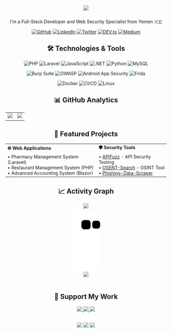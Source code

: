 <h1 align="center">
  <a href="https://github.com/Al-shwaib">
    <img src="https://readme-typing-svg.herokuapp.com/?lines=Hi+there!+👋;I'm+Abdulqudos+Al-Shwaib&center=true&size=30&color=FF69B4">
  </a>
</h1>

<p align="center">I'm a Full-Stack Developer and Web Security Specialist from Yemen 🇾🇪</p>

<div align="center">
  
  [![GitHub](https://img.shields.io/badge/GitHub-%2312100E.svg?&style=for-the-badge&logo=Github&logoColor=white)](https://github.com/Al-shwaib)
  [![LinkedIn](https://img.shields.io/badge/linkedin-%230077B5.svg?&style=for-the-badge&logo=linkedin&logoColor=white)](https://www.linkedin.com/in/al-shwaib/)
  [![Twitter](https://img.shields.io/badge/twitter-%231DA1F2.svg?&style=for-the-badge&logo=twitter&logoColor=white)](https://x.com/Alshwaib_dev)
  [![DEV.to](https://img.shields.io/badge/DEV.TO-%230A0A0A.svg?&style=for-the-badge&logo=dev.to&logoColor=white)](https://dev.to/alshwaib)
  [![Medium](https://img.shields.io/badge/medium-%2312100E.svg?&style=for-the-badge&logo=medium&logoColor=white)](https://medium.com/@alshwaib1)

</div>

<div align="center">
  <h2>🛠️ Technologies & Tools</h2>
  
  ![PHP](https://img.shields.io/badge/-PHP-777BB4?style=flat-square&logo=php&logoColor=white)
  ![Laravel](https://img.shields.io/badge/-Laravel-FF2D20?style=flat-square&logo=laravel&logoColor=white)
  ![JavaScript](https://img.shields.io/badge/-JavaScript-F7DF1E?style=flat-square&logo=javascript&logoColor=black)
  ![.NET](https://img.shields.io/badge/-.NET-512BD4?style=flat-square&logo=dotnet&logoColor=white)
  ![Python](https://img.shields.io/badge/-Python-3776AB?style=flat-square&logo=Python&logoColor=white)
  ![MySQL](https://img.shields.io/badge/-MySQL-4479A1?style=flat-square&logo=mysql&logoColor=white)
  
  ![Burp Suite](https://img.shields.io/badge/-Burp%20Suite-FF6633?style=flat-square&logo=burp-suite&logoColor=white)
  ![OWASP](https://img.shields.io/badge/-OWASP-000000?style=flat-square&logo=owasp&logoColor=white)
  ![Android App Security](https://img.shields.io/badge/-Android%20Security-3DDC84?style=flat-square&logo=android&logoColor=white)
  ![Frida](https://img.shields.io/badge/-Frida-00ADD8?style=flat-square&logo=frida&logoColor=white)
  
  ![Docker](https://img.shields.io/badge/-Docker-2496ED?style=flat-square&logo=docker&logoColor=white)
  ![CI/CD](https://img.shields.io/badge/-CI%2FCD-4A154B?style=flat-square&logo=github-actions&logoColor=white)
  ![Linux](https://img.shields.io/badge/-Linux-FCC624?style=flat-square&logo=linux&logoColor=black)
</div>

<div align="center">
  <h2>📊 GitHub Analytics</h2>
  <table>
    <tr>
      <td width="50%">
        <img width="100%" src="https://github-readme-stats.vercel.app/api?username=Al-shwaib&show_icons=true&theme=tokyonight&hide_border=true&include_all_commits=true&count_private=true">
      </td>
      <td width="50%">
        <img width="100%" src="https://github-readme-streak-stats.herokuapp.com/?user=Al-shwaib&theme=tokyonight&hide_border=true">
      </td>
    </tr>
  </table>
</div>

<div align="center">
  <h2>🚀 Featured Projects</h2>
  
  <table>
    <tr>
      <td><b>🌐 Web Applications</b></td>
      <td><b>🛡️ Security Tools</b></td>
    </tr>
    <tr>
      <td>
        • Pharmacy Management System (Laravel)<br>
        • Restaurant Management System (PHP)<br>
        • Advanced Accounting System (Blazor)
      </td>
      <td>
        • <a href="https://github.com/Al-shwaib/APIFuzz">APIFuzz</a> - API Security Testing<br>
        • <a href="https://github.com/Al-shwaib/OSENT-Search">OSENT-Search</a> - OSINT Tool<br>
        • <a href="https://github.com/Al-shwaib/Phishing-Data-Scraper">Phishing-Data-Scraper</a>
      </td>
    </tr>
  </table>
</div>

<div align="center">
  <h2>📈 Activity Graph</h2>
  <img src="https://github-readme-activity-graph.vercel.app/graph?username=Al-shwaib&theme=github-compact&hide_border=true&bg_color=0D1117&color=4C9E50&line=2EA043&point=4C9E50&area=true&area_color=238636" />
</div>

<div align="center">
  <img src="https://github.com/Al-shwaib/Al-shwaib/blob/output/github-contribution-grid-snake.svg" alt="snake animation">
</div>

<div align="center">
  <img src="https://quotes-github-readme.vercel.app/api?type=horizontal&theme=dark" />
</div>

<br>

<div align="center">
  <h2>💝 Support My Work</h2>
  
  <a href="https://www.buymeacoffee.com/alshwaib">
    <img src="https://img.buymeacoffee.com/button-api/?text=Buy me a coffee&emoji=&slug=alshwaib&button_colour=1A1B27&font_colour=FFFFFF&font_family=Poppins&outline_colour=2EA043&coffee_colour=FFDD00" />
  </a>
  
  <a href="https://ko-fi.com/alshwaib">
    <img src="https://img.shields.io/badge/Support%20on-Ko--fi-FF5E5B?style=for-the-badge&logo=ko-fi&logoColor=white" />
  </a>
  
  <a href="https://www.patreon.com/alshwaib">
    <img src="https://img.shields.io/badge/Support%20on-Patreon-FF424D?style=for-the-badge&logo=patreon&logoColor=white" />
  </a>
</div>

<br>

<div align="center">
  <p>
    <img src="https://img.shields.io/github/followers/Al-shwaib?label=Followers&style=for-the-badge&color=2EA043&labelColor=1A1B27" />
    <img src="https://img.shields.io/github/stars/Al-shwaib?label=Stars&style=for-the-badge&color=2EA043&labelColor=1A1B27" />
    <img src="https://komarev.com/ghpvc/?username=Al-shwaib&style=for-the-badge&color=2EA043&label=Visitors&labelColor=1A1B27" />
  </p>
</div>
